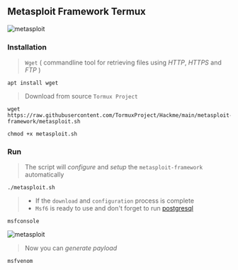 ## Metasploit Framework Termux
![metasploit](https://camo.githubusercontent.com/da2f4b47699b1c868cf2741fbfbfa5493555cad967793dedbe4f9c78091f2fcc/687474703a2f2f697066732e696f2f697066732f516d594679563353616d3269756959743831796b665a6d684b454c353635714177784e355a4161586b714675424b)

### Installation

> `Wget` ( commandline tool for retrieving files using _HTTP_, _HTTPS_ and _FTP_ )
```
apt install wget
```
> Download from source `Tormux Project`
```
wget https://raw.githubusercontent.com/TormuxProject/Hackme/main/metasploit-framework/metasploit.sh
```
```
chmod +x metasploit.sh
```

### Run
> The script will _configure_ and _setup_ the `metasploit-framework` automatically

```
./metasploit.sh
```

>* If the `download` and `configuration` process is complete
>* `Msf6` is ready to use and don't forget to run [postgresql](../postgresql)

```
msfconsole
```
![metasploit](https://i.ibb.co/JtxG5C8/metasploit.jpg)

> Now you can _generate payload_
```
msfvenom
```
